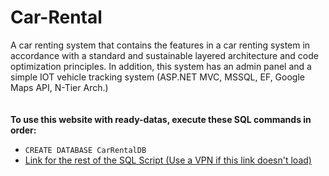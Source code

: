 # Car-Rental
 A car renting system that contains the features in a car renting system in accordance with a standard and sustainable layered architecture and code optimization principles. In addition, this system has an admin panel and a simple IOT vehicle tracking system (ASP.NET MVC, MSSQL, EF, Google Maps API, N-Tier Arch.)
<br />
<br />
<br />
<b>To use this website with ready-datas, execute these SQL commands in order:</b>
<br />
<ul>
    <li><code>CREATE DATABASE CarRentalDB</code></li>
    <li><a href="https://pastebin.com/RLrLrDYU" target="_blank">Link for the rest of the SQL Script (Use a VPN if this link doesn't load)</a></li>
</ul>
